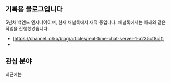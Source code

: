 ## 기록용 블로그입니다
5년차 백엔드 엔지니어이며, 현재 채널톡에서 재직 중입니다. 채널톡에서는 아래와 같은 작업을 진행했었습니다.

- [https://channel.io/ko/blog/articles/real-time-chat-server-1-a235cf8c]()
- 

## 관심 분야
최근에는 